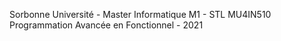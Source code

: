 Sorbonne Université - Master Informatique M1 - STL MU4IN510 Programmation Avancée en Fonctionnel - 2021